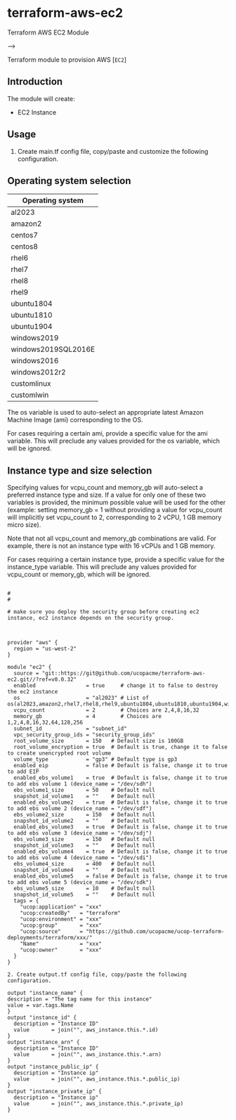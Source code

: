 # terraform-aws-ec2
Terraform AWS EC2 Module


-->

Terraform module to provision AWS [`EC2`]



## Introduction

The module will create:

* EC2 Instance


## Usage
1. Create main.tf config file, copy/paste and customize the following configuration.

## Operating system selection

|Operating system|
|--------------------|
| al2023             |
| amazon2            |
| centos7            |
| centos8            |
| rhel6              |
| rhel7              |
| rhel8              |
| rhel9              |
| ubuntu1804         |
| ubuntu1810         |
| ubuntu1904         |
| windows2019        |
| windows2019SQL2016E|
| windows2016        |
| windows2012r2      |
| customlinux        |
| customlwin         |

The os variable is used to auto-select an appropriate latest Amazon Machine Image (ami) corresponding to the OS.

For cases requiring a certain ami, provide a specific value for the ami variable.  This will preclude any values provided for the os variable, which will be ignored.

## Instance type and size selection

Specifying values for vcpu\_count and memory\_gb will auto-select a preferred instance type and size.  If a value for only one of these two variables is provided, the minimum possible value will be used for the other (example: setting memory\_gb = 1 without providing a value for vcpu\_count will implicitly set vcpu\_count to 2, corresponding to 2 vCPU, 1 GB memory micro size).

Note that not all vcpu\_count and memory\_gb combinations are valid.  For example, there is not an instance type with 16 vCPUs and 1 GB memory.

For cases requiring a certain instance type, provide a specific value for the instance\_type variable.  This will preclude any values provided for vcpu\_count or memory\_gb, which will be ignored.

```hcl

#
#

# make sure you deploy the security group before creating ec2 instance, ec2 instance depends on the security group.



provider "aws" {
  region = "us-west-2"
}

module "ec2" {
  source = "git::https://git@github.com/ucopacme/terraform-aws-ec2.git//?ref=v0.0.32"
  enabled                = true     # change it to false to destroy the ec2 instance
  os                     = "al2023" # List of os(al2023,amazon2,rhel7,rhel8,rhel9,ubuntu1804,ubuntu1810,ubuntu1904,windows2019,windows2016,windows2019SQL2016E)
  vcpu_count             = 2        # Choices are 2,4,8,16,32
  memory_gb              = 4        # Choices are 1,2,4,8,16,32,64,128,256
  subnet_id              = "subnet_id"
  vpc_security_group_ids = "security_group_ids"
  root_volume_size       = 150   # Default size is 100GB
  root_volume_encryption = true  # Default is true, change it to false to create unencrypted root volume
  volume_type            = "gp3" # Default type is gp3
  enabled_eip            = false # Default is false, change it to true to add EIP
  enabled_ebs_volume1    = true  # Default is false, change it to true to add ebs volume 1 (device_name = "/dev/sdh")
  ebs_volume1_size       = 50    # Default null
  snapshot_id_volume1    = ""    # Default null
  enabled_ebs_volume2    = true  # Default is false, change it to true to add ebs volume 2 (device_name = "/dev/sdf")
  ebs_volume2_size       = 150   # Default null
  snapshot_id_volume2    = ""    # Default null
  enabled_ebs_volume3    = true  # Default is false, change it to true to add ebs volume 3 (device_name = "/dev/sdj")
  ebs_volume3_size       = 150   # Default null
  snapshot_id_volume3    = ""    # Default null
  enabled_ebs_volume4    = true  # Default is false, change it to true to add ebs volume 4 (device_name = "/dev/sdi")
  ebs_volume4_size       = 400   # Default null
  snapshot_id_volume4    = ""    # Default null
  enabled_ebs_volume5    = false # Default is false, change it to true to add ebs volume 5 (device_name = "/dev/sdk")
  ebs_volume5_size       = 10    # Default null
  snapshot_id_volume5    = ""    # Default null
  tags = {
    "ucop:application" = "xxx"
    "ucop:createdBy"   = "terraform"
    "ucop:environment" = "xxx"
    "ucop:group"       = "xxx"
    "ucop:source"      = "https://github.com/ucopacme/ucop-terraform-deployments/terraform/xxx/"
    "Name"             = "xxx"
    "ucop:owner"       = "xxx"
  }
}

2. Create output.tf config file, copy/paste the following configuration.

output "instance_name" {
description = "The tag name for this instance"
value = var.tags.Name
}
output "instance_id" {
  description = "Instance ID"
  value       = join("", aws_instance.this.*.id)
}
output "instance_arn" {
  description = "Instance ID"
  value       = join("", aws_instance.this.*.arn)
}
output "instance_public_ip" {
  description = "Instance ip"
  value       = join("", aws_instance.this.*.public_ip)
}
output "instance_private_ip" {
  description = "Instance ip"
  value       = join("", aws_instance.this.*.private_ip)
}


